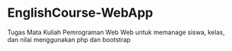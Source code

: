 # EnglishCourse-WebApp
Tugas Mata Kuliah Pemrograman Web
Web untuk memanage siswa, kelas, dan nilai menggunakan php dan bootstrap
